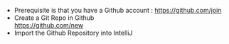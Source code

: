 - Prerequisite is that you have a Github account : https://github.com/join
- Create a Git Repo in Github  
  https://github.com/new
- Import the Github Repository into IntelliJ